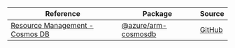 | Reference | Package | Source |
|---|---|---|
|[Resource Management - Cosmos DB](arm-cosmosdb-readme.md)|[@azure/arm-cosmosdb](https://www.npmjs.com/package/@azure/arm-cosmosdb)|[GitHub](https://github.com/Azure/azure-sdk-for-js/blob/main/sdk/cosmosdb/arm-cosmosdb)|
